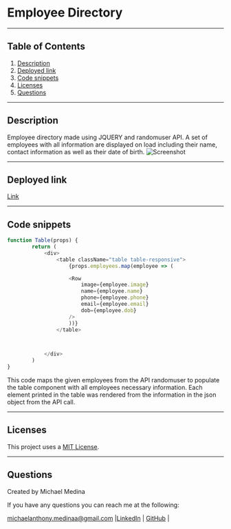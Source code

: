 # Employee Directory 
-----------------------
## Table of Contents
1. [Description](#description)
2. [Deployed link](#deployed-link)
3. [Code snippets](#code-snippets)
4. [Licenses](#licenses)
5. [Questions](#questions)

-----------------------
## Description
Employee directory made using JQUERY and randomuser API. A set of employees with all information are displayed on load including their name, contact information as well as their date of birth. 
![Screenshot]()

-----------------------
## Deployed link
[Link](https://michaelanthonyyy.github.io/employee-directory/)

-----------------------
## Code snippets

```javascript
function Table(props) {
        return (
            <div>
                <table className="table table-responsive">
                    {props.employees.map(employee => (

                    <Row 
                        image={employee.image}
                        name={employee.name}
                        phone={employee.phone}
                        email={employee.email}
                        dob={employee.dob}
                    />
                    ))}
                </table>



            </div>
        )
}
```
This code maps the given employees from the API randomuser to populate the table component with all employees necessary information. Each element printed in the table was rendered from the information in the json object from the API call. 

-----------------------
## Licenses
This project uses a [MIT License](https://opensource.org/licenses/MIT). 

-----------------------
## Questions
Created by Michael Medina

If you have any questions you can reach me at the following: 


[michaelanthony.medinaa@gmail.com](mailto:michaelanthony.medinaa@gmail.com)  |[LinkedIn](https://www.linkedin.com/in/michaelanthonyy/) | [GitHub](https://github.com/michaelanthonyyy)  |

